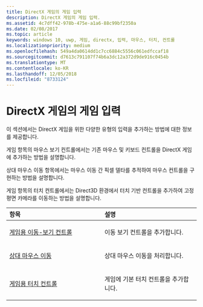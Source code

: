 ```yaml
---
title: DirectX 게임의 게임 입력
description: DirectX 게임의 게임 입력.
ms.assetid: 4c7dff42-978b-475e-a1a6-88c99bf2350a
ms.date: 02/08/2017
ms.topic: article
keywords: windows 10, uwp, 게임, directx, 입력, 마우스, 터치, 컨트롤
ms.localizationpriority: medium
ms.openlocfilehash: 549a4da0614dd1c7cc6884c5556c061edfccaf18
ms.sourcegitcommit: d7613c791107f74b6a3dc12a372d9de916c0454b
ms.translationtype: MT
ms.contentlocale: ko-KR
ms.lasthandoff: 12/05/2018
ms.locfileid: "8733124"
---
```

# <a name="game-input-for-directx-games"></a>DirectX 게임의 게임 입력

이 섹션에서는 DirectX 게임을 위한 다양한 유형의 입력을 추가하는 방법에 대한 정보를 제공합니다.

게임 항목의 마우스 보기 컨트롤에서는 기존 마우스 및 키보드 컨트롤을 DirectX 게임에 추가하는 방법을 설명합니다.

상대 마우스 이동 항목에서는 마우스 이동 간 픽셀 델타를 추적하여 마우스 컨트롤을 구현하는 방법을 설명합니다.

게임 항목의 터치 컨트롤에서는 Direct3D 환경에서 터치 기반 컨트롤을 추가하여 고정 평면 카메라를 이동하는 방법을 설명합니다.

<table>
<colgroup>
<col width="50%" />
<col width="50%" />
</colgroup>
<thead>
<tr class="header">
<th align="left">항목</th>
<th align="left">설명</th>
</tr>
</thead>
<tbody>
<tr class="odd">
<td align="left"><p><a href="tutorial--adding-move-look-controls-to-your-directx-game.md">게임용 이동-보기 컨트롤</a></p></td>
<td align="left"><p>이동 보기 컨트롤을 추가합니다.</p></td>
</tr>
<tr class="even">
<td align="left"><p><a href="relative-mouse-movement.md">상대 마우스 이동</a></p></td>
<td align="left"><p>상대 마우스 이동을 처리합니다.</p></td>
</tr>
<tr class="odd">
<td align="left"><p><a href="tutorial--adding-touch-controls-to-your-directx-game.md">게임용 터치 컨트롤</a></p></td>
<td align="left"><p>게임에 기본 터치 컨트롤을 추가합니다.</p></td>
</tr>
</tbody>
</table>